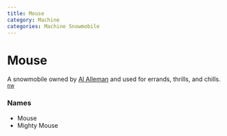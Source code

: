 ```yaml
---
title: Mouse
category: Machine
categories: Machine Snowmobile
---
```

# Mouse

A snowmobile owned by [Al Alleman](Al-Alleman) and used for errands, thrills, and chills. <sup>[nw][]</sup>

### Names

- Mouse
- Mighty Mouse


[nw]: Names-Walt "Meany Names by Walter Little, 1984"
